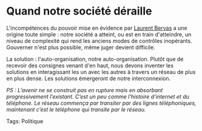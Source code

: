 # Quand notre société déraille

L'incompétences du pouvoir mise en évidence par [Laurent Bervas](http://www.blogwaves.com/2006/02/democratie_20_u.html) a une origine toute simple : notre société a atteint, ou est en train d'atteindre, un niveau de complexité qui rend les anciens modes de contrôles inopérants. Gouverner n'est plus possible, même juger devient difficile.

La solution : l'auto-organisation, notre auto-organisation. Plutôt que de recevoir des consignes venant d'en haut, nous devons inventer les solutions en interagissant les un avec les autres à travers un réseau de plus en plus dense. Les solutions émergeront de notre interconnexion.

*PS : L’avenir ne se construit pas en rupture mais en absorbant progressivement l’existant. C’est un peu comme l’histoire d’internet et du téléphone. Le réseau commença par transiter par des lignes téléphoniques, maintenant c’est le téléphone qui transite par le réseau.*

Tags: Politique